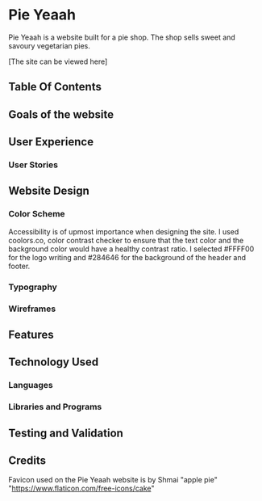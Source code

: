 # Pie Yeaah

Pie Yeaah is a website built for a pie shop.  The shop sells sweet and savoury vegetarian pies.

[The site can be viewed here]

## Table Of Contents

## Goals of the website

## User Experience

### User Stories

## Website Design

### Color Scheme

Accessibility is of upmost importance when designing the site.  I used coolors.co, color contrast checker to ensure that the text color and the background color would have a healthy contrast ratio.  I selected #FFFF00 for the logo writing and #284646 for the background of the header and footer.

### Typography

### Wireframes

## Features

## Technology Used

### Languages

### Libraries and Programs

## Testing and Validation

## Credits
Favicon used on the Pie Yeaah website is by Shmai "apple pie" "https://www.flaticon.com/free-icons/cake"
